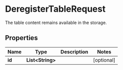 

# DeregisterTableRequest

The table content remains available in the storage. 

## Properties

| Name | Type | Description | Notes |
|------------ | ------------- | ------------- | -------------|
|**id** | **List&lt;String&gt;** |  |  [optional] |



